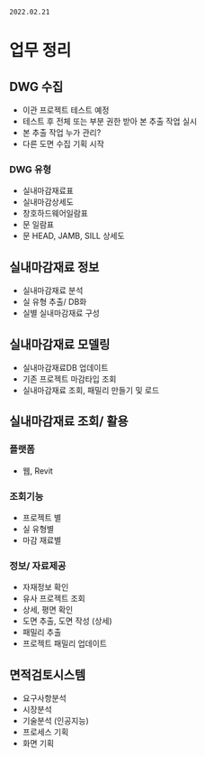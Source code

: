 `2022.02.21`

# 업무 정리

## DWG 수집

- 이관 프로젝트 테스트 예정
- 테스트 후 전체 또는 부분 권한 받아 본 추출 작업 실시
- 본 추출 작업 누가 관리?
- 다른 도면 수집 기획 시작

### DWG 유형

- 실내마감재료표
- 실내마감상세도
- 창호하드웨어일람표
- 문 일람표
- 문 HEAD, JAMB, SILL 상세도

## 실내마감재료 정보

- 실내마감재료 분석
- 실 유형 추출/ DB화
- 실별 실내마감재료 구성

## 실내마감재료 모델링

- 실내마감재료DB 업데이트
- 기존 프로젝트 마감타입 조회
- 실내마감재료 조회, 패밀리 만들기 및 로드

## 실내마감재료 조회/ 활용

### 플랫폼

- 웹, Revit

### 조회기능

- 프로젝트 별
- 실 유형별
- 마감 재료별

### 정보/ 자료제공

- 자재정보 확인
- 유사 프로젝트 조회
- 상세, 평면 확인
- 도면 추출, 도면 작성 (상세)
- 패밀리 추출
- 프로젝트 패밀리 업데이트

## 면적검토시스템

- 요구사항분석
- 시장분석
- 기술분석 (인공지능)
- 프로세스 기획
- 화면 기획

